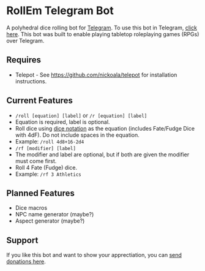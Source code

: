 # RollEm Telegram Bot
A polyhedral dice rolling bot for [Telegram](https://telegram.org). To use this bot in Telegram, [click here](https://telegram.me/rollembot). This bot was built to enable playing tabletop roleplaying games (RPGs) over Telegram.

## Requires
* Telepot - See https://github.com/nickoala/telepot for installation instructions.

## Current Features
* `/roll [equation] [label]` or `/r [equation] [label]`  
 * Equation is required, label is optional. 
 * Roll dice using [dice notation](https://en.wikipedia.org/wiki/Dice_notation) as the equation (includes Fate/Fudge Dice with 4dF). Do not include spaces in the equation. 
 * Example: `/roll 4d8+16-2d4`
* `/rf [modifier] [label]`  
 * The modifier and label are optional, but if both are given the modifier must come first.
 * Roll 4 Fate (Fudge) dice.
 * Example: `/rf 3 Athletics` 

## Planned Features
* Dice macros
* NPC name generator (maybe?)
* Aspect generator (maybe?)

## Support

If you like this bot and want to show your apprectiation, you can [send donations here](https://www.paypal.me/treetrnk).
